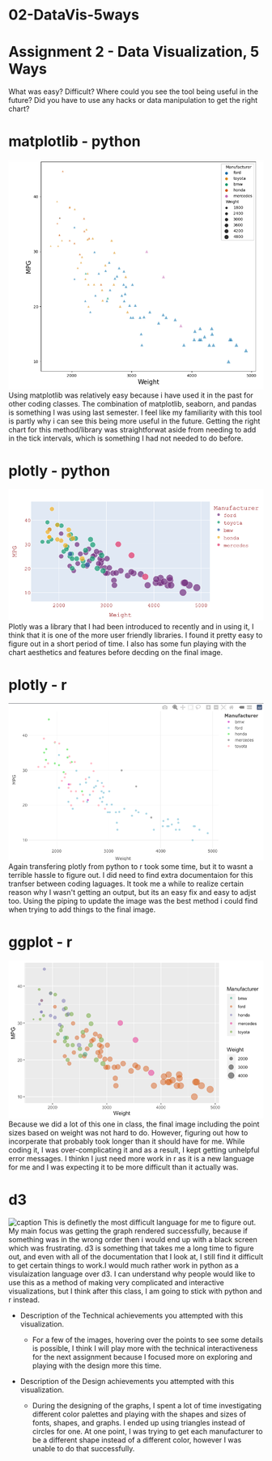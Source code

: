 # 02-DataVis-5ways

Assignment 2 - Data Visualization, 5 Ways  
===

What was easy? Difficult? Where could you see the tool being useful in the future? Did you have to use any hacks or data manipulation to get the right chart?

# matplotlib - python
![matplotlib](img/matplotlib_img(python).png)
Using matplotlib was relatively easy because i have used it in the past for other coding classes. The combination of matplotlib, seaborn, and pandas is something I  was using last semester. I feel like my familiarity with this tool is partly why i can see this being more useful in the future. Getting the right chart for this method/library was straightforwat aside from needing to add in the tick intervals, which is something I had not needed to do before.


# plotly - python
![plotly](img/plotly_img(python).png)
Plotly was a library that I had been introduced to recently and in using it, I think that it is one of the more user friendly libraries. I found it pretty easy to figure out in a short period of time. I also has some fun playing with the chart aesthetics and features before decding on the final image. 

# plotly - r
![plotly](img/plotly_img(r).png)
Again transfering plotly from python to r took some time, but it to wasnt a terrible hassle to figure out. I did need to find extra documentaion for this tranfser  between coding laguages. It took me a while to realize certain reason why I wasn't getting an output, but its an easy fix and easy to adjst too. Using the piping to update the image was the best method i could find when trying to add things to the final image. 

# ggplot - r
![ggplot2](img/ggplot2_img(r).png)
Because we did a lot of this one in class, the final image including the point sizes based on weight was not hard to do. However, figuring out how to incorperate that probably took longer than it should have for me. While coding it, I was over-complicating it and as a result, I kept getting unhelpful error messages. I thinkn I just need more work in r as it is a new language for me and I was expecting it to be more difficult than it actually was.


# d3
![caption](img/<imgname>)
This is definetly the most difficult language for me to figure out. My main focus was getting the graph rendered successfully, because if something was in the wrong order then i would end up with a black screen which was frustrating. d3 is something that takes me a long time to figure out, and even with all of the documentation that I look at, I still find it difficult to get certain things to work.I would much rather work in python as a visulaization language over d3. I can understand why people would like to use this as a method of making very complicated and interactive visualizations, but I think after this class, I am going to stick with python and r instead.

- Description of the Technical achievements you attempted with this visualization.

  - For a few of the images, hovering over the points to see some details is possible, I think I will play more with the technical interactiveness for the next assignment because I focused more on exploring and playing with the design more this time.
  
- Description of the Design achievements you attempted with this visualization.

  - During the designing of the graphs, I spent a lot of time investigating different color palettes and playing with the shapes and sizes of fonts, shapes, and graphs. I ended up using triangles instead of circles for one. At one point, I was trying to get each manufacturer to be a different shape instead of a different color, however I was unable to do that successfully.
  
